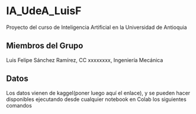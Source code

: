 # IA_UdeA_LuisF
Proyecto del curso de Inteligencia Artificial en la Universidad de Antioquia
## Miembros del Grupo
Luis Felipe Sánchez Ramírez, CC xxxxxxxx, Ingeniería Mecánica

## Datos
Los datos vienen de kaggel(poner luego aquí el enlace), y se pueden hacer disponibles ejecutando desde cualquier notebook en Colab los siguientes comandos

